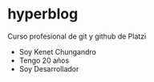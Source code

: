 # hyperblog
Curso profesional de git y github de Platzi

* Soy Kenet Chungandro
* Tengo 20 años
* Soy Desarrollador
